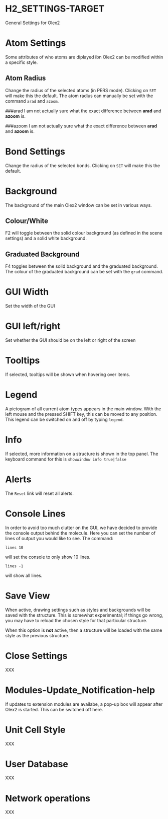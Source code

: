 # H2_SETTINGS-TARGET
General Settings for Olex2

# Atom Settings
Some attributes of who atoms are diplayed ibn Olex2 can be modified within a specific style.

## Atom Radius
Change the radius of the selected atoms (in PERS mode). Clicking on `SET` will make this the default. The atom radius can manually be set with the command `arad` and `azoom`.

###arad
I am not actually sure what the exact difference between **arad** and **azoom** is.

###azoom
I am not actually sure what the exact difference between **arad** and **azoom** is.

# Bond Settings
Change the radius of the selected bonds. Clicking on `SET` will make this the default.

# Background
The background of the main Olex2 window can be set in various ways.

## Colour/White
F2 will toggle between the solid colour background (as defined in the scene settings) and a solid white background.

## Graduated Background
F4 toggles between the solid background and the graduated background. The colour of the graduated background can be set with the `grad` command.

# GUI Width
Set the width of the GUI

# GUI left/right
Set whether the GUI should be on the left or right of the screen

# Tooltips
If selected, tooltips will be shown when hovering over items.

# Legend
A pictogram of all current atom types appears in the main window. With the left mouse and the pressed SHIFT key, this can be moved to any position. This legend can be switched on and off by typing `legend`.

# Info
If selected, more information on a structure is shown in the top panel. The keyboard command for this is `showwindow info true|false`

# Alerts
The `Reset` link will reset all alerts.

# Console Lines
In order to avoid too much clutter on the GUI, we have decided to provide the console output behind the molecule. Here you can set the number of lines of output you would like to see. The command:

`lines 10`

will set the console to only show 10 lines.

`lines -1`

will show all lines.

# Save View
When active, drawing settings such as styles and backgrounds will be saved with the structure. This is somewhat experimental; if things go wrong, you may have to reload the chosen style for that particular structure.

When this option is **not** active, then a structure will be loaded with the same style as the previous structure.

# Close Settings
XXX

# Modules-Update_Notification-help
If updates to extension modules are availabe, a pop-up box will appear after Olex2 is started. This can be switched off here.

# Unit Cell Style
XXX

# User Database
XXX

# Network operations
XXX
